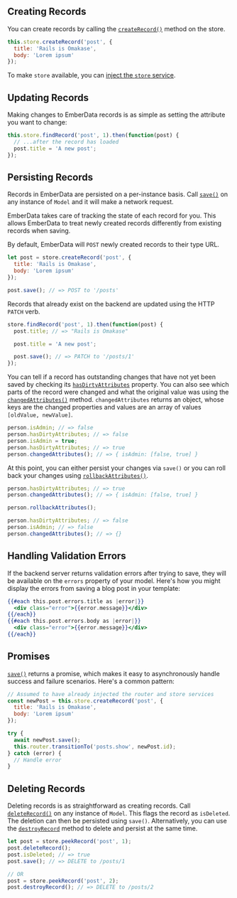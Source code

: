 ## Creating Records

You can create records by calling the
[`createRecord()`](https://api.emberjs.com/ember-data/5.2.0/classes/Store/methods/createRecord?anchor=createRecord)
method on the store.

```javascript
this.store.createRecord('post', {
  title: 'Rails is Omakase',
  body: 'Lorem ipsum'
});
```

To make `store` available, you can [inject the `store` service](../#toc_injecting-the-store).

## Updating Records

Making changes to EmberData records is as simple as setting the attribute you
want to change:

```javascript
this.store.findRecord('post', 1).then(function(post) {
  // ...after the record has loaded
  post.title = 'A new post';
});
```

## Persisting Records

Records in EmberData are persisted on a per-instance basis.
Call [`save()`](https://api.emberjs.com/ember-data/5.2.0/classes/Model/methods/save?anchor=save)
on any instance of `Model` and it will make a network request.

EmberData takes care of tracking the state of each record for
you. This allows EmberData to treat newly created records differently
from existing records when saving.

By default, EmberData will `POST` newly created records to their type URL.

```javascript
let post = store.createRecord('post', {
  title: 'Rails is Omakase',
  body: 'Lorem ipsum'
});

post.save(); // => POST to '/posts'
```

Records that already exist on the backend are updated using the HTTP `PATCH` verb.

```javascript
store.findRecord('post', 1).then(function(post) {
  post.title; // => "Rails is Omakase"

  post.title = 'A new post';

  post.save(); // => PATCH to '/posts/1'
});
```

You can tell if a record has outstanding changes that have not yet been
saved by checking its
[`hasDirtyAttributes`](https://api.emberjs.com/ember-data/5.2.0/classes/Model/properties/hasDirtyAttributes?anchor=hasDirtyAttributes)
property. You can also see which parts of
the record were changed and what the original value was using the
[`changedAttributes()`](https://api.emberjs.com/ember-data/5.2.0/classes/Model/methods/changedAttributes?anchor=changedAttributes)
method. `changedAttributes` returns an object, whose keys are the changed
properties and values are an array of values `[oldValue, newValue]`.

```javascript
person.isAdmin; // => false
person.hasDirtyAttributes; // => false
person.isAdmin = true;
person.hasDirtyAttributes; // => true
person.changedAttributes(); // => { isAdmin: [false, true] }
```

At this point, you can either persist your changes via `save()` or you can roll back your changes using [`rollbackAttributes()`](https://api.emberjs.com/ember-data/5.2.0/classes/Model/methods/rollbackAttributes?anchor=rollbackAttributes).

```javascript
person.hasDirtyAttributes; // => true
person.changedAttributes(); // => { isAdmin: [false, true] }

person.rollbackAttributes();

person.hasDirtyAttributes; // => false
person.isAdmin; // => false
person.changedAttributes(); // => {}
```

## Handling Validation Errors

If the backend server returns validation errors after trying to save, they will
be available on the `errors` property of your model. Here's how you might display
the errors from saving a blog post in your template:

```handlebars
{{#each this.post.errors.title as |error|}}
  <div class="error">{{error.message}}</div>
{{/each}}
{{#each this.post.errors.body as |error|}}
  <div class="error">{{error.message}}</div>
{{/each}}
```

## Promises

[`save()`](https://api.emberjs.com/ember-data/5.2.0/classes/Model/methods/save?anchor=save) returns
a promise, which makes it easy to asynchronously handle success and failure
scenarios. Here's a common pattern:

```javascript
// Assumed to have already injected the router and store services
const newPost = this.store.createRecord('post', {
  title: 'Rails is Omakase',
  body: 'Lorem ipsum'
});

try {
  await newPost.save();
  this.router.transitionTo('posts.show', newPost.id);
} catch (error) {
  // Handle error
}
```

## Deleting Records

Deleting records is as straightforward as creating records. Call [`deleteRecord()`](https://api.emberjs.com/ember-data/5.2.0/classes/Model/methods/deleteRecord?anchor=deleteRecord)
on any instance of `Model`. This flags the record as `isDeleted`. The
deletion can then be persisted using `save()`. Alternatively, you can use
the [`destroyRecord`](https://api.emberjs.com/ember-data/5.2.0/classes/Model/methods/destroyRecord?anchor=destroyRecord) method to delete and persist at the same time.

```javascript
let post = store.peekRecord('post', 1);
post.deleteRecord();
post.isDeleted; // => true
post.save(); // => DELETE to /posts/1

// OR
post = store.peekRecord('post', 2);
post.destroyRecord(); // => DELETE to /posts/2
```

<!-- eof - needed for pages that end in a code block  -->
